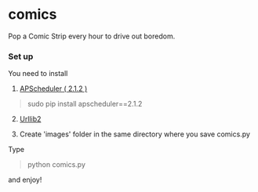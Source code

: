comics
======

Pop a Comic Strip every hour to drive out boredom. 

### Set up 

You need to install 

1) [APScheduler ( 2.1.2 )](http://apscheduler.readthedocs.org/en/v2.1.2/index.html#)

> sudo pip install apscheduler==2.1.2

2) [Urllib2](https://docs.python.org/2/library/urllib2.html)

3) Create 'images' folder in the same directory where you save comics.py

Type 
> python comics.py 

and enjoy! 
